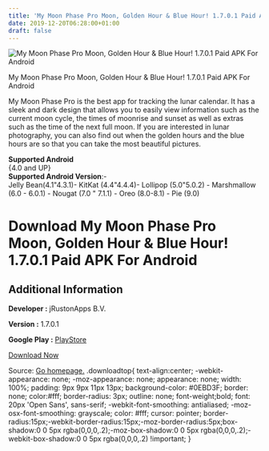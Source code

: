 ```yaml
---
title: 'My Moon Phase Pro Moon, Golden Hour & Blue Hour! 1.7.0.1 Paid APK For Android'
date: 2019-12-20T06:28:00+01:00
draft: false
---
```


![My Moon Phase Pro Moon, Golden Hour & Blue Hour! 1.7.0.1 Paid APK For Android](https://i0.wp.com/apkhome.net/wp-content/uploads/2019/12/My-Moon-Phase-Pro-Moon-Golden-Hour-Blue-Hour-1.7.0.1-Paid.png "My Moon Phase Pro Moon, Golden Hour & Blue Hour! 1.7.0.1 Paid APK For Android")

  

My Moon Phase Pro Moon, Golden Hour & Blue Hour! 1.7.0.1 Paid APK For Android

My Moon Phase Pro is the best app for tracking the lunar calendar. It has a sleek and dark design that allows you to easily view information such as the current moon cycle, the times of moonrise and sunset as well as extras such as the time of the next full moon. If you are interested in lunar photography, you can also find out when the golden hours and the blue hours are so that you can take the most beautiful pictures.

**Supported Android**  
{4.0 and UP}  
**Supported Android Version**:-  
Jelly Bean(4.1"4.3.1)- KitKat (4.4"4.4.4)- Lollipop (5.0"5.0.2) - Marshmallow (6.0 - 6.0.1) - Nougat (7.0 " 7.1.1) - Oreo (8.0-8.1) - Pie (9.0)

Download My Moon Phase Pro Moon, Golden Hour & Blue Hour! 1.7.0.1 Paid APK For Android
======================================================================================

Additional Information
----------------------

**Developer :** jRustonApps B.V.

**Version :** 1.7.0.1

**Google Play :** [PlayStore](https://play.google.com/store/apps/details?id=com.jrustonapps.mymoonphasepro)

  

[Download Now](https://store4app.co/post/my-moon-phase-pro-moon-golden-hour-amp-blue-hour-1-7-0-1-paid-apk-for-android_1576784653)

  
Source: [Go homepage.](https://store4app.co/post/my-moon-phase-pro-moon-golden-hour-amp-blue-hour-1-7-0-1-paid-apk-for-android_1576784653) .downloadtop{ text-align:center; -webkit-appearance: none; -moz-appearance: none; appearance: none; width: 100%; padding: 9px 9px 11px 13px; background-color: #0EBD3F; border: none; color:#fff; border-radius: 3px; outline: none; font-weight;bold; font: 20px 'Open Sans', sans-serif; -webkit-font-smoothing: antialiased; -moz-osx-font-smoothing: grayscale; color: #fff; cursor: pointer; border-radius:15px;-webkit-border-radius:15px;-moz-border-radius:5px;box-shadow:0 0 5px rgba(0,0,0,.2);-moz-box-shadow:0 0 5px rgba(0,0,0,.2);-webkit-box-shadow:0 0 5px rgba(0,0,0,.2) !important; }